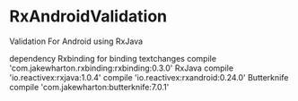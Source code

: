 # RxAndroidValidation
Validation For Android using RxJava

dependency
Rxbinding for binding textchanges
	compile 'com.jakewharton.rxbinding:rxbinding:0.3.0'
RxJava
	compile 'io.reactivex:rxjava:1.0.4'
	compile 'io.reactivex:rxandroid:0.24.0'
Butterknife
    compile 'com.jakewharton:butterknife:7.0.1'
    
